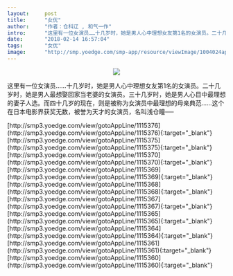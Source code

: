 ```yaml
---
layout:     post
title:      "女优"
author:     "作者：仓科辽 , 和气一作"
intro:      "这里有一位女演员……十几岁时，她是男人心中理想女友第1名的女演员。二十几岁时，她是男人最想娶回家当老婆的女演员。三十几岁时，她是男人心目中最理想的妻子人选。而四十几岁的现在，则是被称为女演员中最理想的母亲典范……这个在日本电影界获奖无数，被誉为天才的女演员，名叫浅仓瞳──"
date:       "2018-02-14 16:57:04"
tags:       "女优"
image:      "http://smp.yoedge.com/smp-app/resource/viewImage/1004024appline.png"
---
```

<div style="text-align: center">
<p><img src="http://smp.yoedge.com/smp-app/resource/viewImage/1004024appline.png"/></p>
</div>
<p class="post-meta">
<span>这里有一位女演员……十几岁时，她是男人心中理想女友第1名的女演员。二十几岁时，她是男人最想娶回家当老婆的女演员。三十几岁时，她是男人心目中最理想的妻子人选。而四十几岁的现在，则是被称为女演员中最理想的母亲典范……这个在日本电影界获奖无数，被誉为天才的女演员，名叫浅仓瞳──</span>
</p>
[http://smp3.yoedge.com/view/gotoAppLine/1115376](http://smp3.yoedge.com/view/gotoAppLine/1115376){:target="_blank"}
[http://smp3.yoedge.com/view/gotoAppLine/1115375](http://smp3.yoedge.com/view/gotoAppLine/1115375){:target="_blank"}
[http://smp3.yoedge.com/view/gotoAppLine/1115370](http://smp3.yoedge.com/view/gotoAppLine/1115370){:target="_blank"}
[http://smp3.yoedge.com/view/gotoAppLine/1115369](http://smp3.yoedge.com/view/gotoAppLine/1115369){:target="_blank"}
[http://smp3.yoedge.com/view/gotoAppLine/1115368](http://smp3.yoedge.com/view/gotoAppLine/1115368){:target="_blank"}
[http://smp3.yoedge.com/view/gotoAppLine/1115367](http://smp3.yoedge.com/view/gotoAppLine/1115367){:target="_blank"}
[http://smp3.yoedge.com/view/gotoAppLine/1115365](http://smp3.yoedge.com/view/gotoAppLine/1115365){:target="_blank"}
[http://smp3.yoedge.com/view/gotoAppLine/1115364](http://smp3.yoedge.com/view/gotoAppLine/1115364){:target="_blank"}
[http://smp3.yoedge.com/view/gotoAppLine/1115361](http://smp3.yoedge.com/view/gotoAppLine/1115361){:target="_blank"}
[http://smp3.yoedge.com/view/gotoAppLine/1115360](http://smp3.yoedge.com/view/gotoAppLine/1115360){:target="_blank"}


